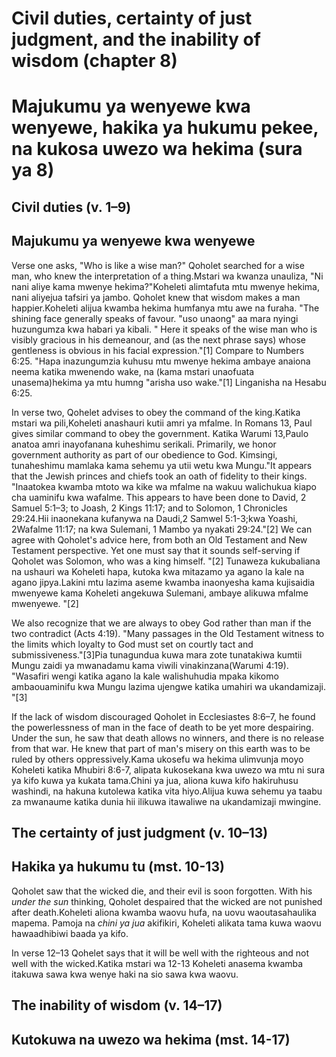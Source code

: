 # Civil duties, certainty of just judgment, and the inability of wisdom (chapter 8)
# Majukumu ya wenyewe kwa wenyewe, hakika ya hukumu pekee, na kukosa uwezo wa hekima (sura ya 8)

## Civil duties (v. 1–9)
## Majukumu ya wenyewe kwa wenyewe

Verse one asks, "Who is like a wise man?" Qoholet searched for a wise man, who knew the interpretation of a thing.Mstari wa kwanza unauliza, "Ni nani aliye kama mwenye hekima?"Koheleti alimtafuta mtu mwenye hekima, nani aliyejua tafsiri ya jambo. Qoholet knew that wisdom makes a man happier.Koheleti alijua kwamba hekima humfanya mtu awe na furaha. "The shining face generally speaks of favour. "uso unaong" aa mara nyingi huzungumza kwa habari ya kibali. " Here it speaks of the wise man who is visibly gracious in his demeanour, and (as the next phrase says) whose gentleness is obvious in his facial expression."[1] Compare to Numbers 6:25. "Hapa inazungumzia kuhusu mtu mwenye hekima ambaye anaiona neema katika mwenendo wake, na (kama mstari unaofuata unasema)hekima ya mtu humng "arisha uso wake."[1] Linganisha na Hesabu 6:25.

In verse two, Qohelet advises to obey the command of the king.Katika mstari wa pili,Koheleti anashauri kutii amri ya mfalme. In Romans 13, Paul gives similar command to obey the government. Katika Warumi  13,Paulo anatoa amri inayofanana kuheshimu serikali. Primarily, we honor government authority as part of our obedience to God. Kimsingi, tunaheshimu mamlaka kama sehemu ya utii wetu kwa Mungu."It appears that the Jewish princes and chiefs took an oath of fidelity to their kings. "Inaatokea kwamba mtoto wa kike wa mfalme na wakuu walichukua kiapo cha uaminifu kwa wafalme. This appears to have been done to David, 2 Samuel 5:1–3; to Joash, 2 Kings 11:17; and to Solomon, 1 Chronicles 29:24.Hii inaonekana kufanywa na Daudi,2 Samwel 5:1-3;kwa Yoashi, 2Wafalme 11:17; na kwa Sulemani, 1 Mambo ya nyakati 29:24."[2] We can agree with Qoholet's advice here, from both an Old Testament and New Testament perspective. Yet one must say that it sounds self-serving if Qoholet was Solomon, who was a king himself. "[2] Tunaweza kukubaliana na ushauri wa  Koheleti  hapa, kutoka kwa mitazamo ya  agano la kale na agano jipya.Lakini mtu lazima aseme kwamba inaonyesha kama kujisaidia mwenyewe kama Koheleti angekuwa Sulemani, ambaye alikuwa mfalme mwenyewe. "[2]

We also recognize that we are always to obey God rather than man if the two contradict (Acts 4:19). "Many passages in the Old Testament witness to the limits which loyalty to God must set on courtly tact and submissiveness."[3]Pia tunagundua kuwa mara zote tunatakiwa kumtii Mungu zaidi ya mwanadamu kama viwili vinakinzana(Warumi 4:19). "Wasafiri wengi katika agano la kale walishuhudia mpaka kikomo ambaouaminifu kwa Mungu lazima ujengwe katika umahiri wa ukandamizaji. "[3]

If the lack of wisdom discouraged Qoholet in Ecclesiastes 8:6–7, he found the powerlessness of man in the face of death to be yet more despairing. Under the sun, he saw that death allows no winners, and there is no release from that war. He knew that part of man's misery on this earth was to be ruled by others oppressively.Kama ukosefu wa hekima ulimvunja moyo Koheleti katika Mhubiri 8:6-7, alipata kukosekana kwa uwezo wa mtu ni sura ya kifo kuwa ya kukata tama.Chini ya jua, aliona kuwa kifo hakiruhusu washindi, na hakuna kutolewa katika vita hiyo.Alijua kuwa sehemu ya taabu za mwanaume katika dunia hii ilikuwa itawaliwe na ukandamizaji mwingine.

## The certainty of just judgment (v. 10–13)
## Hakika ya hukumu tu (mst. 10-13)

Qoholet saw that the wicked die, and their evil is soon forgotten. With his _under the sun_ thinking, Qoholet despaired that the wicked are not punished after death.Koheleti aliona kwamba waovu hufa, na uovu waoutasahaulika mapema. Pamoja na _chini ya jua_ akifikiri, Koheleti alikata tama kuwa waovu hawaadhibiwi baada ya kifo.

In verse 12–13 Qohelet says that it will be well with the righteous and not well with the wicked.Katika mstari wa 12-13 Koheleti anasema kwamba itakuwa sawa kwa wenye haki na sio sawa kwa waovu.

## The inability of wisdom (v. 14–17)
## Kutokuwa na uwezo wa hekima (mst. 14-17)